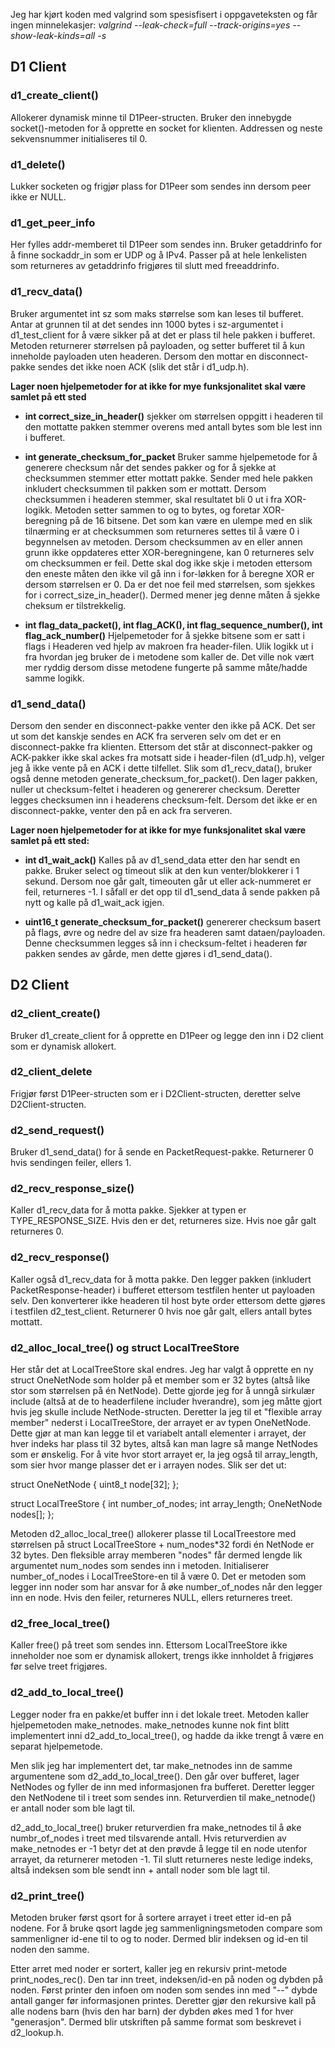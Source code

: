

Jeg har kjørt koden med valgrind som spesisfisert i oppgaveteksten og får ingen minnelekasjer: *valgrind --leak-check=full --track-origins=yes   --show-leak-kinds=all -s*

## D1 Client

### d1_create_client()
Allokerer dynamisk minne til D1Peer-structen. Bruker den innebygde socket()-metoden for å opprette en socket for klienten. Addressen og neste sekvensnummer initialiseres til 0.

### d1_delete()
Lukker socketen og frigjør plass for D1Peer som sendes inn dersom peer ikke er NULL.

### d1_get_peer_info
Her fylles addr-memberet til D1Peer som sendes inn. Bruker getaddrinfo for å finne sockaddr_in som er UDP og å IPv4. Passer på at hele lenkelisten som returneres av getaddrinfo frigjøres til slutt med freeaddrinfo. 

### d1_recv_data()
Bruker argumentet int sz som maks størrelse som kan leses til bufferet.
Antar at grunnen til at det sendes inn 1000 bytes i sz-argumentet i d1_test_client for å 
være sikker på at det er plass til hele pakken i bufferet. Metoden returnerer størrelsen på payloaden, og setter bufferet til å kun inneholde payloaden uten headeren. Dersom den mottar en disconnect-pakke sendes det ikke noen ACK (slik det står i d1_udp.h).

**Lager noen hjelpemetoder for at ikke for mye funksjonalitet skal være samlet på ett sted**

* **int correct_size_in_header()**
sjekker om størrelsen oppgitt i headeren til den mottatte pakken stemmer overens med antall bytes som ble lest inn i bufferet.

* **int generate_checksum_for_packet**
Bruker samme hjelpemetode for å generere checksum når det sendes pakker og for å sjekke at checksummen stemmer etter mottatt pakke. Sender med hele pakken inkludert checksummen til pakken som er mottatt. Dersom checksummen i headeren stemmer, skal resultatet bli 0 ut i fra XOR-logikk.
Metoden setter sammen to og to bytes, og foretar XOR-beregning på de 16 bitsene. Det som kan være en ulempe med en slik tilnærming er at checksummen som returneres settes til å være 0 i begynnelsen av metoden. Dersom checksummen av en eller annen grunn ikke oppdateres etter XOR-beregningene, kan 0 returneres selv om checksummen er feil. Dette skal dog ikke skje i metoden ettersom den eneste måten den ikke vil gå inn i for-løkken for å beregne XOR er dersom størrelsen er 0. Da er det noe feil med størrelsen, som sjekkes for i correct_size_in_header(). Dermed mener jeg denne måten å sjekke cheksum er tilstrekkelig.



* **int flag_data_packet(), int flag_ACK(), int flag_sequence_number(), int flag_ack_number()**
Hjelpemetoder for å sjekke bitsene som er satt i flags i Headeren ved hjelp av makroen fra header-filen. Ulik logikk ut i fra hvordan jeg bruker de i metodene som kaller de. Det ville nok vært mer ryddig dersom disse metodene fungerte på samme måte/hadde samme logikk.



### d1_send_data()
Dersom den sender en disconnect-pakke venter den ikke på ACK. Det ser ut som det kanskje sendes en ACK fra serveren selv om det er en disconnect-pakke fra klienten. Ettersom det står at disconnect-pakker og ACK-pakker ikke skal ackes fra motsatt side i header-filen (d1_udp.h), velger jeg å ikke vente på en ACK i dette tilfellet. Slik som d1_recv_data(), bruker også denne metoden generate_checksum_for_packet(). Den lager pakken, nuller ut checksum-feltet i headeren og genererer checksum. Deretter legges checksumen inn i headerens checksum-felt. Dersom det ikke er en disconnect-pakke, venter den på en ack fra serveren.

**Lager noen hjelpemetoder for at ikke for mye funksjonalitet skal være samlet på ett sted:**

* **int d1_wait_ack()**
Kalles på av d1_send_data etter den har sendt en pakke. 
Bruker select og timeout slik at den kun venter/blokkerer i 1 sekund.
Dersom noe går galt, timeouten går ut eller ack-nummeret er feil, returneres -1.
I såfall er det opp til d1_send_data å sende pakken på nytt og kalle på d1_wait_ack igjen.

* **uint16_t generate_checksum_for_packet()** genererer checksum basert på flags, øvre og nedre del av size fra headeren samt dataen/payloaden.  Denne checksummen legges så inn i checksum-feltet i headeren før pakken sendes av gårde, men dette gjøres i d1_send_data().


## D2 Client

### d2_client_create()
Bruker d1_create_client for å opprette en D1Peer og legge den inn i D2 client som er dynamisk allokert.

### d2_client_delete
Frigjør først D1Peer-structen som er i D2Client-structen, deretter selve D2Client-structen.

### d2_send_request()
Bruker d1_send_data() for å sende en PacketRequest-pakke. Returnerer 0 hvis sendingen feiler, ellers 1.

### d2_recv_response_size()
Kaller d1_recv_data for å motta pakke. Sjekker at typen er TYPE_RESPONSE_SIZE. Hvis den er det, returneres size. Hvis noe går galt returneres 0.

### d2_recv_response()
Kaller også d1_recv_data for å motta pakke. Den legger pakken (inkludert PacketResponse-header) i bufferet ettersom testfilen henter ut payloaden selv. Den konverterer ikke headeren til host byte order ettersom dette gjøres i testfilen d2_test_client. Returnerer 0 hvis noe går galt, ellers antall bytes mottatt.

### d2_alloc_local_tree() og struct LocalTreeStore
Her står det at LocalTreeStore skal endres. Jeg har valgt å opprette en ny struct OneNetNode som holder på et member som er 32 bytes (altså like stor som størrelsen på én NetNode). Dette gjorde jeg for å unngå sirkulær include (altså at de to headerfilene includer hverandre), som jeg måtte gjort hvis jeg skulle include NetNode-structen. Deretter la jeg til et "flexible array member" nederst i LocalTreeStore, der arrayet er av typen OneNetNode. Dette gjør at man kan legge til et variabelt antall elementer i arrayet, der hver indeks har plass til 32 bytes, altså kan man lagre så mange NetNodes som er ønskelig. For å vite hvor stort arrayet er, la jeg også til array_length, som sier hvor mange plasser det er i arrayen nodes. Slik ser det ut:

struct OneNetNode {
    uint8_t node[32]; 
};

struct LocalTreeStore
{
    int number_of_nodes;
    int array_length;
    OneNetNode nodes[]; 
};


Metoden d2_alloc_local_tree() allokerer plasse til LocalTreestore med størrelsen på struct LocalTreeStore + num_nodes*32 fordi én NetNode er 32 bytes. Den fleksible array memberen "nodes" får dermed lengde lik argumentet num_nodes som sendes inn i metoden. Initialiserer number_of_nodes i LocalTreeStore-en til å være 0. Det er metoden som legger inn noder som har ansvar for å øke number_of_nodes når den legger inn en node. Hvis den feiler, returneres NULL, ellers returneres treet.


### d2_free_local_tree()
Kaller free() på treet som sendes inn. Ettersom LocalTreeStore ikke inneholder noe som er dynamisk allokert, trengs ikke innholdet å frigjøres før selve treet frigjøres.


### d2_add_to_local_tree()
Legger noder fra en pakke/et buffer inn i det lokale treet. Metoden kaller hjelpemetoden make_netnodes. make_netnodes kunne nok fint blitt implementert inni d2_add_to_local_tree(), og hadde da ikke trengt å være en separat hjelpemetode. 

Men slik jeg har implementert det, tar make_netnodes inn de samme argumentene som d2_add_to_local_tree(). Den går over bufferet, lager NetNodes og fyller de inn med informasjonen fra bufferet. Deretter legger den NetNodene til i treet som sendes inn. Returverdien til make_netnode() er antall noder som ble lagt til.

d2_add_to_local_tree() bruker returverdien fra make_netnodes til å øke numbr_of_nodes i treet med tilsvarende antall. Hvis returverdien av make_netnodes er -1 betyr det at den prøvde å legge til en node utenfor arrayet, da returnerer metoden -1. Til slutt returneres neste ledige indeks, altså indeksen som ble sendt inn + antall noder som ble lagt til.

### d2_print_tree()
Metoden bruker først qsort for å sortere arrayet i treet etter id-en på nodene. For å bruke qsort lagde jeg sammenligningsmetoden compare som sammenligner id-ene til to og to noder. Dermed blir indeksen og id-en til noden den samme.

Etter arret med noder er sortert, kaller jeg en rekursiv print-metode print_nodes_rec(). Den tar inn treet, indeksen/id-en på noden og dybden på noden. Først printer den infoen om noden som sendes inn med "--" dybde antall ganger før informasjonen printes. Deretter gjør den rekursive kall på alle nodens barn (hvis den har barn) der dybden økes med 1 for hver "generasjon". Dermed blir utskriften på samme format som beskrevet i d2_lookup.h.

